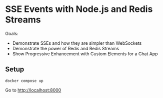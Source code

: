 # SSE Events with Node.js and Redis Streams

Goals:

* Demonstrate SSEs and how they are simpler than WebSockets
* Demonstrate the power of Redis and Redis Streams
* Show Progressive Enhancement with Custom Elements for a Chat App

## Setup

```
docker compose up
```

Go to <http://localhost:8000>
